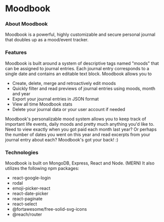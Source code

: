 # Moodbook

### About Moodbook

Moodbook is a powerful, highly customizable and secure personal journal that doubles up as a mood/event tracker.

### Features

Moodbook is built around a system of descriptive tags named "moods" that can be assigned to journal entries. Each journal entry corresponds to a single date and contains an editable text block. Moodbook allows you to

- Create, delete, merge and retroactively edit moods
- Quickly filter and read previews of journal entries using moods, month and year
- Export your journal entries in JSON format
- View all time Moodbook stats
- Delete your journal data or your user account if needed

Moodbook's personalizable mood system allows you to keep track of important life events, daily moods and pretty much anything you'd like to. Need to view exactly when you got paid each month last year? Or perhaps the number of dates you went on this year and read excerpts from your journal entry about each? Moodbook's got your back! :)

### Technologies

Moodbook is built on MongoDB, Express, React and Node. (MERN) It also utilizes the following npm packages:

- react-google-login
- rodal
- emoji-picker-react
- react-date-picker
- react-paginate
- react-select
- @fortawesome/free-solid-svg-icons
- @reach/router
